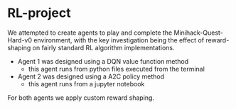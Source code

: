 # RL-project
   
We attempted to create agents to play and complete the Minihack-Quest-Hard-v0 environment, with the key investigation being the effect of reward-shaping on fairly standard RL algorithm implementations.

* Agent 1 was designed using a DQN value function method
  * this agent runs from python files executed from the terminal 
* Agent 2 was designed using a A2C policy method
  * this agent runs from a jupyter notebook

For both agents we apply custom reward shaping.
